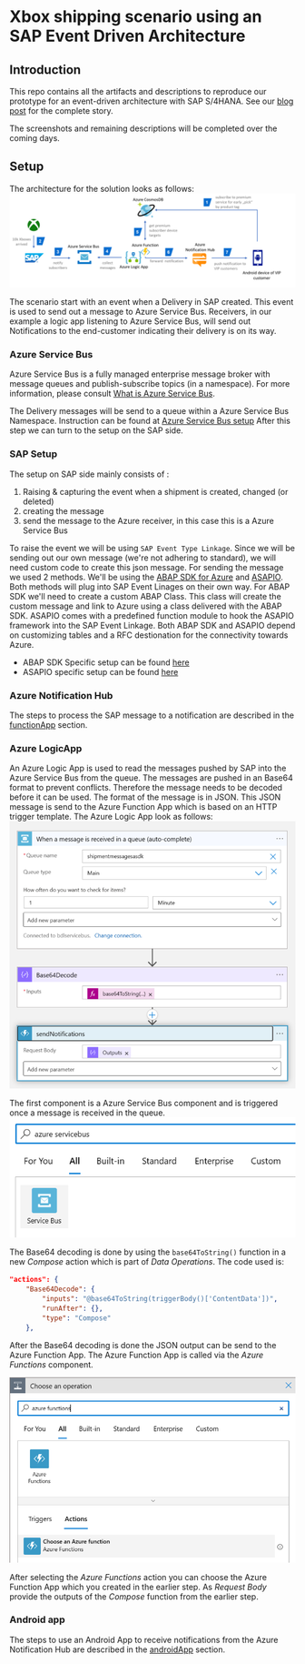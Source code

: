 # Xbox shipping scenario using an SAP Event Driven Architecture
## Introduction
This repo contains all the artifacts and descriptions to reproduce our prototype for an event-driven architecture with SAP S/4HANA. See our [blog post](https://blogs.sap.com/2021/12/09/hey-sap-where-is-my-xbox-an-insight-into-capitalizing-on-event-driven-architectures/) for the complete story.

The screenshots and remaining descriptions will be completed over the coming days.

## Setup

The architecture for the solution looks as follows:
<img src="images/xbox-overview.png" />

The scenario start with an event when a Delivery in SAP created. This event is used to send out a message to Azure Service Bus. Receivers, in our example a logic app listening to Azure Service Bus, will send out Notifications to the end-customer indicating their delivery is on its way.

### Azure Service Bus
Azure Service Bus is a fully managed enterprise message broker with message queues and publish-subscribe topics (in a namespace). For more information, please consult [What is Azure Service Bus](https://docs.microsoft.com/en-us/azure/service-bus-messaging/service-bus-messaging-overview).

The Delivery messages will be send to a queue within a Azure Service Bus Namespace. Instruction can be found at [Azure Service Bus setup](ServiceBusSetup.md)
After this step we can turn to the setup on the SAP side.

### SAP Setup
The setup on SAP side mainly consists of :
1. Raising & capturing the event when a shipment is created, changed (or deleted)
2. creating the message
3. send the message to the Azure receiver, in this case this is a Azure Service Bus 

To raise the event we will be using `SAP Event Type Linkage`. Since we will be sending out our own message (we're not adhering to standard), we will need custom code to create this json message. For sending the message we used 2 methods. We'll be using the [ABAP SDK for Azure](https://github.com/Microsoft/ABAP-SDK-for-Azure) and [ASAPIO](https://asapio.com/). Both methods will plug into SAP Event Linages on their own way. For ABAP SDK we'll need to create a custom ABAP Class. This class will create the custom message and link to Azure using a class delivered with the ABAP SDK. ASAPIO comes with a predefined function module to hook the ASAPIO framework into the SAP Event Linkage. Both ABAP SDK and ASAPIO depend on customizing tables and a RFC destionation for the connectivity towards Azure.

* ABAP SDK Specific setup can be found [here](ABAPSDKSetup.md)
* ASAPIO specific setup can be found [here](ASAPIOSetup.md)

### Azure Notification Hub
The steps to process the SAP message to a notification are described in the [functionApp](https://github.com/thzandvl/xbox-shipping/tree/main/functionApp) section.

### Azure LogicApp

An Azure Logic App is used to read the messages pushed by SAP into the Azure Service Bus from the queue. The messages are pushed in an Base64 format to prevent conflicts. Therefore the message needs to be decoded before it can be used. The format of the message is in JSON. This JSON message is send to the Azure Function App which is based on an HTTP trigger template.
The Azure Logic App look as follows: \
![Logic App](images/LogicApp/xbox-logicapp.png)

The first component is a Azure Service Bus component and is triggered once a message is received in the queue.\
![Service Bus Connector](images/LogicApp/servicebus-connector.png)

The Base64 decoding is done by using the `base64ToString()` function in a new *Compose* action which is part of *Data Operations*. The code used is:

```json
"actions": {
    "Base64Decode": {
        "inputs": "@base64ToString(triggerBody()['ContentData'])",
        "runAfter": {},
        "type": "Compose"
    },
```

After the Base64 decoding is done the JSON output can be send to the Azure Function App. The Azure Function App is called via the *Azure Functions* component.

![Azure Function App](images/LogicApp/azure-functions.png)

After selecting the *Azure Functions* action you can choose the Azure Function App which you created in the earlier step. As *Request Body* provide the outputs of the *Compose* function from the earlier step.

### Android app
The steps to use an Android App to receive notifications from the Azure Notification Hub are described in the [androidApp](https://github.com/thzandvl/xbox-shipping/tree/main/androidApp) section.
